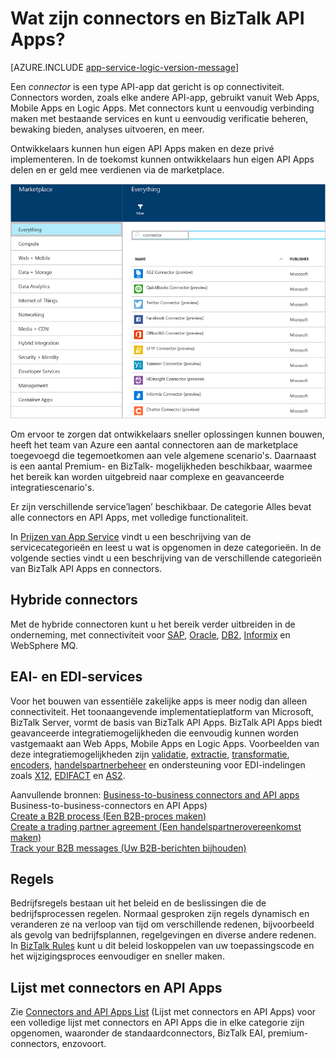 <properties 
    pageTitle="Wat zijn connectors en BizTalk API Apps?" 
    description="Meer informatie over API Apps, connectors en BizTalk API Apps" 
    services="logic-apps" 
    documentationCenter="" 
    authors="MandiOhlinger" 
    manager="erikre" 
    editor=""/>

<tags 
    ms.service="logic-apps" 
    ms.workload="integration" 
    ms.tgt_pltfrm="na" 
    ms.devlang="na" 
    ms.topic="get-started-article" 
    ms.date="07/28/2016" 
    ms.author="mandia"/>

# Wat zijn connectors en BizTalk API Apps?

[AZURE.INCLUDE [app-service-logic-version-message](../../includes/app-service-logic-version-message.md)]


Een *connector* is een type API-app dat gericht is op connectiviteit. Connectors worden, zoals elke andere API-app, gebruikt vanuit Web Apps, Mobile Apps en Logic Apps. Met connectors kunt u eenvoudig verbinding maken met bestaande services en kunt u eenvoudig verificatie beheren, bewaking bieden, analyses uitvoeren, en meer.

Ontwikkelaars kunnen hun eigen API Apps maken en deze privé implementeren. In de toekomst kunnen ontwikkelaars hun eigen API Apps delen en er geld mee verdienen via de marketplace. 

![API Apps Marketplace](./media/app-service-logic-what-are-biztalk-api-apps/Marketplace.png)

Om ervoor te zorgen dat ontwikkelaars sneller oplossingen kunnen bouwen, heeft het team van Azure een aantal connectoren aan de marketplace toegevoegd die tegemoetkomen aan vele algemene scenario's. Daarnaast is een aantal Premium- en BizTalk- mogelijkheden beschikbaar, waarmee het bereik kan worden uitgebreid naar complexe en geavanceerde integratiescenario's.

Er zijn verschillende service’lagen’ beschikbaar. De categorie Alles bevat alle connectors en API Apps, met volledige functionaliteit.  

In [Prijzen van App Service](https://azure.microsoft.com/pricing/details/app-service/) vindt u een beschrijving van de servicecategorieën en leest u wat is opgenomen in deze categorieën. In de volgende secties vindt u een beschrijving van de verschillende categorieën van BizTalk API Apps en connectors.


## Hybride connectors 
Met de hybride connectoren kunt u het bereik verder uitbreiden in de onderneming, met connectiviteit voor [SAP](app-service-logic-connector-sap.md), [Oracle](app-service-logic-connector-oracle.md), [DB2](app-service-logic-connector-db2.md), [Informix](app-service-logic-connector-informix.md) en WebSphere MQ. 

## EAI- en EDI-services
Voor het bouwen van essentiële zakelijke apps is meer nodig dan alleen connectiviteit. Het toonaangevende implementatieplatform van Microsoft, BizTalk Server, vormt de basis van BizTalk API Apps. BizTalk API Apps biedt geavanceerde integratiemogelijkheden die eenvoudig kunnen worden vastgemaakt aan Web Apps, Mobile Apps en Logic Apps. Voorbeelden van deze integratiemogelijkheden zijn [validatie](app-service-logic-xml-validator.md), [extractie](app-service-logic-xpath-extract.md), [transformatie](app-service-logic-transform-xml-documents.md), [encoders](app-service-logic-connector-jsonencoder.md), [handelspartnerbeheer](app-service-logic-connector-tpm.md) en ondersteuning voor EDI-indelingen zoals [X12](app-service-logic-connector-x12.md), [EDIFACT](app-service-logic-connector-edifact.md) en [AS2](app-service-logic-connector-as2.md).

Aanvullende bronnen: [Business-to-business connectors and API apps](app-service-logic-b2b-connectors.md) Business-to-business-connectors en API Apps)  
[Create a B2B process (Een B2B-proces maken)](app-service-logic-create-a-b2b-process.md)  
[Create a trading partner agreement (Een handelspartnerovereenkomst maken)](app-service-logic-create-a-trading-partner-agreement.md)  
[Track your B2B messages (Uw B2B-berichten bijhouden)](app-service-logic-track-b2b-messages.md)  


## Regels
Bedrijfsregels bestaan uit het beleid en de beslissingen die de bedrijfsprocessen regelen. Normaal gesproken zijn regels dynamisch en veranderen ze na verloop van tijd om verschillende redenen, bijvoorbeeld als gevolg van bedrijfsplannen, regelgevingen en diverse andere redenen. In [BizTalk Rules](app-service-logic-use-biztalk-rules.md) kunt u dit beleid loskoppelen van uw toepassingscode en het wijzigingsproces eenvoudiger en sneller maken.

## Lijst met connectors en API Apps
Zie [Connectors and API Apps List](app-service-logic-connectors-list.md) (Lijst met connectors en API Apps) voor een volledige lijst met connectors en API Apps die in elke categorie zijn opgenomen, waaronder de standaardconnectors, BizTalk EAI, premium-connectors, enzovoort.
 



<!--HONumber=ago16_HO4-->


